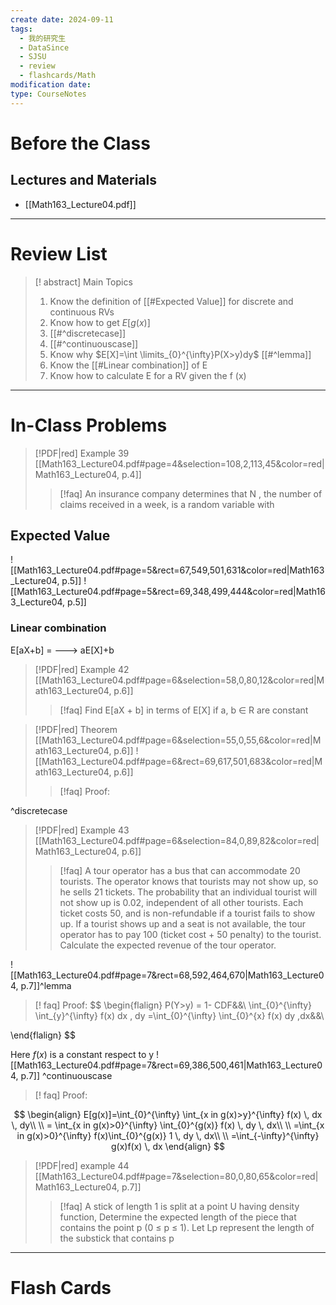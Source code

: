 ```yaml
---
create date: 2024-09-11
tags:
  - 我的研究生
  - DataSince
  - SJSU
  - review
  - flashcards/Math
modification date: 
type: CourseNotes
---
```


# Before the Class
## Lectures and Materials
- [[Math163_Lecture04.pdf]]
---
# Review List
>[! abstract] Main Topics
>1. Know the definition of  [[#Expected Value]] for discrete and continuous RVs
>2. Know how to get $E[g(x)]$
>	1. [[#^discretecase]]
>	2. [[#^continuouscase]]
>3. Know why $E[X]=\int \limits_{0}^{\infty}P(X>y)dy$ [[#^lemma]]
>4. Know the [[#Linear combination]] of E
>5. Know how to calculate E for a RV given the f (x)

---
# In-Class Problems
> [!PDF|red] Example 39 [[Math163_Lecture04.pdf#page=4&selection=108,2,113,45&color=red|Math163_Lecture04, p.4]]
> >[!faq] An insurance company determines that N , the number of claims received in a week, is a random variable with

## Expected Value
![[Math163_Lecture04.pdf#page=5&rect=67,549,501,631&color=red|Math163_Lecture04, p.5]]
![[Math163_Lecture04.pdf#page=5&rect=69,348,499,444&color=red|Math163_Lecture04, p.5]]
### Linear combination
E[aX+b] = ---> aE[X]+b
> [!PDF|red] Example 42 [[Math163_Lecture04.pdf#page=6&selection=58,0,80,12&color=red|Math163_Lecture04, p.6]]
> >[!faq] Find E[aX + b] in terms of E[X] if a, b ∈ R are constant


> [!PDF|red] Theorem [[Math163_Lecture04.pdf#page=6&selection=55,0,55,6&color=red|Math163_Lecture04, p.6]]
> ![[Math163_Lecture04.pdf#page=6&rect=69,617,501,683&color=red|Math163_Lecture04, p.6]]
> >[!faq] Proof:

^discretecase

> [!PDF|red] Example 43 [[Math163_Lecture04.pdf#page=6&selection=84,0,89,82&color=red|Math163_Lecture04, p.6]]
> >[!faq] A tour operator has a bus that can accommodate 20 tourists. The operator knows that tourists may not show up, so he sells 21 tickets. The probability that an individual tourist will not show up is 0.02, independent of all other tourists. Each ticket costs 50, and is non-refundable if a tourist fails to show up. If a tourist shows up and a seat is not available, the tour operator has to pay 100 (ticket cost + 50 penalty) to the tourist. Calculate the expected revenue of the tour operator.

![[Math163_Lecture04.pdf#page=7&rect=68,592,464,670|Math163_Lecture04, p.7]]^lemma
>[! faq] Proof:
$$
\begin{flalign} 
P(Y>y) = 1- CDF&&\\
\int_{0}^{\infty}  \int_{y}^{\infty} f(x)   dx \, dy  =\int_{0}^{\infty}  \int_{0}^{x} f(x)   dy  \,dx&&\\
 
\end{flalign}
$$

Here $f(x)$ is a constant respect to y
![[Math163_Lecture04.pdf#page=7&rect=69,386,500,461|Math163_Lecture04, p.7]] ^continuouscase
>[! faq] Proof:

$$
\begin{align}
E[g(x)]=\int_{0}^{\infty} \int_{x in g(x)>y}^{\infty} f(x) \, dx  \, dy\\ \\
= \int_{x in g(x)>0}^{\infty} \int_{0}^{g(x)} f(x) \, dy  \, dx\\ \\
=\int_{x in g(x)>0}^{\infty} f(x)\int_{0}^{g(x)} 1 \, dy  \, dx\\ \\
=\int_{-\infty}^{\infty} g(x)f(x) \, dx 
\end{align}
$$ 
> [!PDF|red] example 44 [[Math163_Lecture04.pdf#page=7&selection=80,0,80,65&color=red|Math163_Lecture04, p.7]]
> >[!faq] A stick of length 1 is split at a point U having density function, Determine the expected length of the piece that contains the point p (0 ≤ p ≤ 1).
> >Let Lp represent the length of the substick that contains p
> 


---

# Flash Cards
